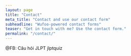 ```yaml
---
layout: page
title: "Contact"
meta_title: "Contact and use our contact form"
subheadline: "Wufoo-powered contact forms"
teaser: "Get in touch with me? Use the contact form."
permalink: "/contact/"
---
```

@FB: Câu hỏi JLPT   jlptquiz


 [1]: http://www.wufoo.com/
